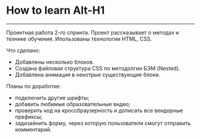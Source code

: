 # How to learn Alt-H1
------
Проектная работа 2-го спринта.
Проект рассказывает о методах и технике обучения.
Ипользованы технологии HTML, CSS.

Что сделано:
* Добавлены несколько блоков.
* Создана файловая структура CSS по методолгии БЭМ (Nested).
* Добавлена анимация в некотрые существующие блоки.

Планы по доработке:
* подключить другие шрифты;
* добавить любимые образовательные видео;
* проверить код на кроссбраузерность и дописать все вендорные префиксы;
* задизайнить форму, через которую пользователи смогут отправить комментарий.


